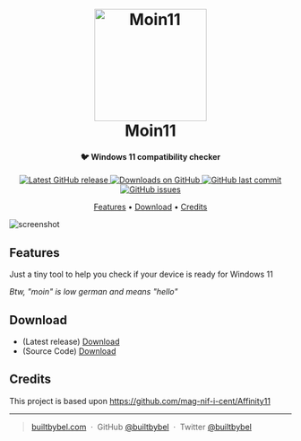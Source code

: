
<h1 align="center">
  <br>
  <a href="http://www.builtbybel.com"><img src="https://github.com/builtbybel/moin-11/blob/main/src/Moin11/AppIcon.ico" alt="Moin11" width="200"></a>
  <br>
  Moin11
  <br>
</h1>

<h4 align="center">🐦 Windows 11 compatibility checker</h4>

<p align="center">
<a href="https://github.com/builtbybel/moin-11/releases/latest" target="_blank">
<img alt="Latest GitHub release" src="https://img.shields.io/github/release/builtbybel/moin-11.svg?style=flat-square" />
</a>
	
<a href="https://github.com/builtbybel/moin-11/releases" target="_blank">
<img alt="Downloads on GitHub" src="https://img.shields.io/github/downloads/builtbybel/moin-11/total.svg?style=flat-square" />
</a>

<a href="https://github.com/builtbybel/moin-11/commits/master">
<img src="https://img.shields.io/github/last-commit/builtbybel/moin-11.svg?style=flat-square&logo=github&logoColor=white"
alt="GitHub last commit">
<a href="https://github.com/builtbybel/moin-11/issues">
<img src="https://img.shields.io/github/issues-raw/builtbybel/moin-11.svg?style=flat-square&logo=github&logoColor=white"
alt="GitHub issues">   
  
</p>

<p align="center">
  <a href="#features">Features</a> •
  <a href="#download">Download</a> •
  <a href="#credits">Credits</a> 
</p>

![screenshot](https://github.com/builtbybel/moin-11/blob/main/assets/moin11.png)

## Features
Just a tiny tool to help you check if your device is ready for Windows 11
	
*Btw, "moin" is low german and means "hello"*
	
## Download

- (Latest release) [Download](https://github.com/builtbybel/moin-11/releases)
- (Source Code) [Download](https://github.com/builtbybel/moin-11/releases) 


## Credits

This project is based upon https://github.com/mag-nif-i-cent/Affinity11

---

> [builtbybel.com](https://www.builtbybel.com) &nbsp;&middot;&nbsp;
> GitHub [@builtbybel](https://github.com/builtbybel) &nbsp;&middot;&nbsp;
> Twitter [@builtbybel](https://twitter.com/builtbybel)
